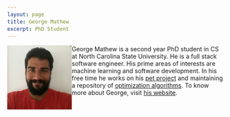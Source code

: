 ```yaml
---
layout: page
title: George Mathew
excerpt: PhD Student
---
```



<img align="left" width="150"
src="/img/george.jpeg"> George Mathew is a second 
year PhD student in CS at North Carolina State University.
He is a full stack software engineer. His prime areas of interests
are machine learning and software development. In his free time
he works on his [pet project](http://region.io) and maintaining a repository of [optimization algorithms](https://github.com/bigfatnoob/optima).
To know more about George, visit [his website](http://bigfatnoob.us/).
